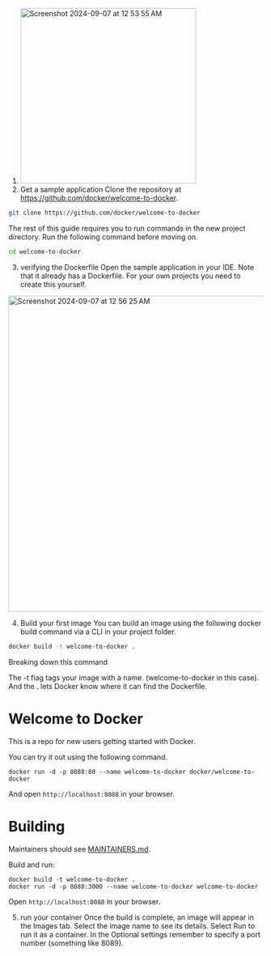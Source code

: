 1. <img width="347" alt="Screenshot 2024-09-07 at 12 53 55 AM" src="https://github.com/user-attachments/assets/5b5713d8-1e5f-411f-baa3-97eecc712cc1">
2. Get a sample application
   Clone the repository at https://github.com/docker/welcome-to-docker⁠.
``` bash
git clone https://github.com/docker/welcome-to-docker
```
The rest of this guide requires you to run commands in the new project directory. Run the following command before moving on.
``` bash 
cd welcome-to-docker
```

3. verifying the Dockerfile
   Open the sample application in your IDE. Note that it already has a Dockerfile. For your own projects you need to create this yourself.
<img width="625" alt="Screenshot 2024-09-07 at 12 56 25 AM" src="https://github.com/user-attachments/assets/4e90596c-7317-4728-beab-697111cc9125">

4. Build your first image
You can build an image using the following docker build command via a CLI in your project folder.
``` bash
docker build -t welcome-to-docker .
```
Breaking down this command

The -t flag tags your image with a name. (welcome-to-docker in this case). And the . lets Docker know where it can find the Dockerfile.
# Welcome to Docker

This is a repo for new users getting started with Docker.

You can try it out using the following command.
```
docker run -d -p 8088:80 --name welcome-to-docker docker/welcome-to-docker
```
And open `http://localhost:8088` in your browser.

# Building

Maintainers should see [MAINTAINERS.md](MAINTAINERS.md).

Build and run:
```
docker build -t welcome-to-docker . 
docker run -d -p 8088:3000 --name welcome-to-docker welcome-to-docker
```
Open `http://localhost:8088` in your browser.



5. run your container
 Once the build is complete, an image will appear in the Images tab. Select the image name to see its details. Select Run to run it as a container. In the Optional settings remember to specify a port number (something like 8089).
